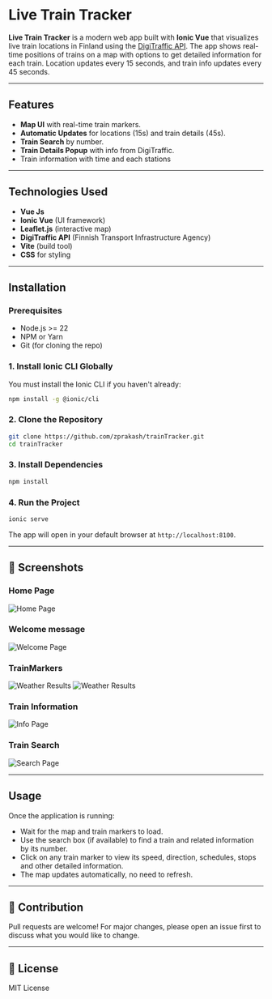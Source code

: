 
# Live Train Tracker

**Live Train Tracker** is a modern web app built with **Ionic Vue** that visualizes live train locations in Finland using the [DigiTraffic API](https://www.digitraffic.fi/). The app shows real-time positions of trains on a map with options to get detailed information for each train. Location updates every 15 seconds, and train info updates every 45 seconds.

---

## Features

- **Map UI** with real-time train markers.
- **Automatic Updates** for locations (15s) and train details (45s).
- **Train Search** by number.
- **Train Details Popup** with info from DigiTraffic.
- Train information with time and each stations

---

## Technologies Used

- **Vue Js**
- **Ionic Vue** (UI framework)
- **Leaflet.js** (interactive map)
- **DigiTraffic API** (Finnish Transport Infrastructure Agency)
- **Vite** (build tool)
- **CSS** for styling

---

## Installation

### Prerequisites

- Node.js >= 22
- NPM or Yarn
- Git (for cloning the repo)

### 1. Install Ionic CLI Globally
You must install the Ionic CLI if you haven't already:

```bash
npm install -g @ionic/cli
```

### 2. Clone the Repository

```bash
git clone https://github.com/zprakash/trainTracker.git
cd trainTracker
```

### 3. Install Dependencies

```bash
npm install
```

### 4. Run the Project

```bash
ionic serve
```

The app will open in your default browser at `http://localhost:8100`.

---

## 📸 Screenshots

### Home Page
<img src="screenshots/homepage.png" alt="Home Page"/>

### Welcome message
<img src="screenshots/welcome.png" alt="Welcome Page"/>

### TrainMarkers
<img src="screenshots/trainlocation.png" alt="Weather Results"/>
<img src="screenshots/trainmarkers.png" alt="Weather Results"/>

### Train Information
<img src="screenshots/TrainInformationandtracking.png" alt="Info Page"/>

### Train Search
<img src="screenshots/TrainSearch.png" alt="Search Page"/>

---

## Usage

Once the application is running:

- Wait for the map and train markers to load.
- Use the search box (if available) to find a train and related information by its number.
- Click on any train marker to view its speed, direction, schedules, stops and other detailed information.
- The map updates automatically, no need to refresh.

---


## 💬 Contribution

Pull requests are welcome! For major changes, please open an issue first to discuss what you would like to change.

---

## 📄 License

MIT License 

